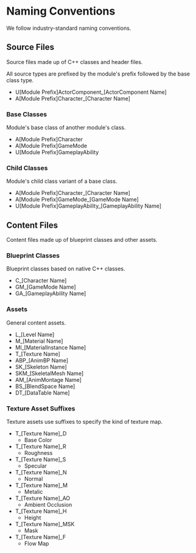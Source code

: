 # Naming Conventions
We follow industry-standard naming conventions.



## Source Files
Source files made up of C++ classes and header files.

All source types are prefixed by the module's prefix followed by the base class type.
 - U[Module Prefix]ActorComponent_[ActorComponent Name]
 - A[Module Prefix]Character_[Character Name]

### Base Classes
Module's base class of another module's class.
- A[Module Prefix]Character
- A[Module Prefix]GameMode
- U[Module Prefix]GameplayAbility

### Child Classes
Module's child class variant of a base class.
- A[Module Prefix]Character_[Character Name]
- A[Module Prefix]GameMode_[GameMode Name]
- U[Module Prefix]GameplayAbility_[GameplayAbility Name]


## Content Files
Content files made up of blueprint classes and other assets.

### Blueprint Classes
Blueprint classes based on native C++ classes.
- C_[Character Name]
- GM_[GameMode Name]
- GA_[GameplayAbility Name]

### Assets
General content assets.
- L_[Level Name]
- M_[Material Name]
- MI_[MaterialInstance Name]
- T_[Texture Name]
- ABP_[AnimBP Name]
- SK_[Skeleton Name]
- SKM_[SkeletalMesh Name]
- AM_[AnimMontage Name]
- BS_[BlendSpace Name]
- DT_[DataTable Name]

### Texture Asset Suffixes
Texture assets use suffixes to specify the kind of texture map.
- T_[Texture Name]_D
	- Base Color
- T_[Texture Name]_R
	- Roughness
- T_[Texture Name]_S
	- Specular
- T_[Texture Name]_N
	- Normal
- T_[Texture Name]_M
	- Metalic
- T_[Texture Name]_AO
	- Ambient Occlusion
- T_[Texture Name]_H
	- Height
- T_[Texture Name]_MSK
	- Mask
- T_[Texture Name]_F
	- Flow Map
